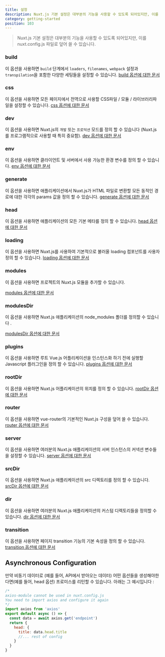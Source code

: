```yaml
---
title: 설정
description: Nuxt.js 기본 설정은 대부분의 기능을 사용할 수 있도록 되어있지만, 이를 nuxt.config.js 파일로 덮어 쓸 수 있습니다.
category: getting-started
position: 103
---
```


> Nuxt.js 기본 설정은 대부분의 기능을 사용할 수 있도록 되어있지만, 이를 nuxt.config.js 파일로 덮어 쓸 수 있습니다.

### build

이 옵션을 사용하면 `build` 단계에서 `loaders`, `filenames`, `webpack` 설정과 `transpilation`을 포함한 다양한 세팅들을 설정할 수 있습니다. [build 옵션에 대한 문서](/api/configuration-build)

### css

이 옵션을 사용하면 모든 페이지에서 전역으로 사용할 CSS파일 / 모듈 / 라이브러리파일을 설정할 수 있습니다. [css 옵션에 대한 문서](/api/configuration-css)

### dev

이 옵션을 사용하면 Nuxt.js의 `개발` 또는 `프로덕션` 모드를 정의 할 수 있습니다 (Nuxt.js를 프로그램적으로 사용할 때 특히 중요함). [dev 옵션에 대한 문서](/api/configuration-dev)

### env

이 옵션을 사용하면 클라이언트 및 서버에서 사용 가능한 환경 변수를 정의 할 수 있습니다. [env 옵션에 대한 문서](/api/configuration-env)

### generate

이 옵션을 사용하면 애플리케이션에서 Nuxt.js가 HTML 파일로 변환할 모든 동적인 경로에 대한 각각의 params 값을 정의 할 수 있습니다. [generate 옵션에 대한 문서](/api/configuration-generate)

### head

이 옵션을 사용하면 애플리케이션의 모든 기본 메타를 정의 할 수 있습니다. [head 옵션에 대한 문서](/api/configuration-head)

### loading

이 옵션을 사용하면 Nuxt.js를 사용하여 기본적으로 불러올 loading 컴포넌트를 사용자 정의 할 수 있습니다. [loading 옵션에 대한 문서](/api/configuration-loading)

### modules

이 옵션을 사용하면 프로젝트의 Nuxt.js 모듈을 추가할 수 있습니다.

[modules 옵션에 대한 문서](/api/configuration-modules)

### modulesDir

이 옵션을 사용하면 Nuxt.js 애플리케이션의 node_modules 폴더를 정의할 수 있습니다 .

[modulesDir 옵션에 대한 문서](/api/configuration-modulesdir)

### plugins

이 옵션을 사용하면 루트 Vue.js 어플리케이션을 인스턴스화 하기 전에 실행할 Javascript 플러그인을 정의 할 수 있습니다. [plugins 옵션에 대한 문서](/api/configuration-plugins)

### rootDir

이 옵션을 사용하면 Nuxt.js 어플리케이션의 위치를 정의 할 수 있습니다. [rootDir 옵션에 대한 문서](/api/configuration-rootdir)

### router

이 옵션을 사용하면 vue-router의 기본적인 Nuxt.js 구성을 덮어 쓸 수 있습니다. [router 옵션에 대한 문서](/api/configuration-router)

### server

이 옵션을 사용하면 여러분의 Nuxt.js 애플리케이션의 서버 인스턴스의 커넥션 변수들을 설정할 수 있습니다. [server 옵션에 대한 문서](/api/configuration-server)

### srcDir

이 옵션을 사용하면 Nuxt.js 애플리케이션의 src 디렉토리를 정의 할 수 있습니다. [srcDir 옵션에 대한 문서](/api/configuration-srcdir)

### dir

이 옵션을 사용하면 여러분의 Nuxt.js 애플리케이션의 커스텀 디렉토리들을 정의할 수있습니다. [dir 옵션에 대한 문서](/api/configuration-dir)

### transition

이 옵션을 사용하면 페이지 transition 기능의 기본 속성을 정의 할 수 있습니다. [transition 옵션에 대한 문서](/api/configuration-transition)

## Asynchronous Configuration

만약 비동기 데이터로 (예를 들어, API에서 받아오는 데이터) 어떤 옵션들을 생성해야한다면(예를 들어, head 옵션) 프로미스를 리턴할 수 있습니다. 아래는 그 예시입니다 :

```js
/* 
axios-module cannot be used in nuxt.config.js
You need to import axios and configure it again
*/
import axios from 'axios'
export default async () => {
  const data = await axios.get('endpoint')
  return {
    head: {
      title: data.head.title
      //... rest of config
    }
  }
}
```
